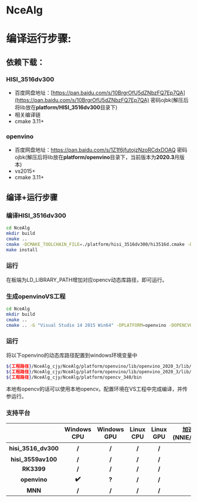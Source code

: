 # NceAlg

# 编译运行步骤:

## 依赖下载：

### HISI_3516dv300

- 百度网盘地址：[https://pan.baidu.com/s/10BrgrOfU5dZNbzFQ7Ep7QA](https://pan.baidu.com/s/10BrgrOfU5dZNbzFQ7Ep7QA) 密码ojbk(解压后将lib放在**platform/HISI_3516dv300**目录下)
- 相关编译链
- cmake 3.11+

### openvino

- 百度网盘地址：https://pan.baidu.com/s/1Z1f6jfutojzNzoRCdxDOAQ 密码ojbk(解压后将lib放在**platform/openvino**目录下，当前版本为**2020.3**月版本)
- vs2015+
- cmake 3.11+

## 编译+运行步骤

### 编译HISI_3516dv300

```bash
cd NceAlg
mkdir build
cmake .. 
cmake -DCMAKE_TOOLCHAIN_FILE=./platform/hisi_3516dv300/hi3516d.cmake -DPLATFORM=hisi_3516dv300 -DOPENCVOPTION=ON -DEXE_TEST=OFF -DCMAKE_BUILD_TYPE=Debug
make install
```

### 运行

在板端为LD_LIBRARY_PATH增加对应opencv动态库路径，即可运行。

### 生成openvinoVS工程

```bash
cd NceAlg
mkdir build
cmake ..
cmake .. -G "Visual Studio 14 2015 Win64" -DPLATFORM=openvino -DOPENCVOPTION=ON -DEXE_TEST=ON -DCMAKE_BUILD_TYPE=Debug#或者release
```

### 运行

将以下openvino的动态库路径配置到windows环境变量中

```bash
${工程路径}/NceAlg_cjy/NceAlg/platform/openvino/lib/openvino_2020_3/lib/x64/Debug
${工程路径}/NceAlg_cjy/NceAlg/platform/openvino/lib/openvino_2020_3/lib/x64/Release
${工程路径}/NceAlg_cjy/NceAlg/platform/opencv_340/bin
```

本地有opencv的话可以使用本地opencv。配置环境在VS工程中完成编译，并传参运行。



### 支持平台

|                     | Windows CPU | Windows GPU | Linux CPU | Linux GPU | 加速单元(NNIE/IPUDSP) |
| :-----------------: | :---------: | :---------: | :-------: | :-------: | :-------------------: |
| **hisi_3516_dv300** |    **/**    |    **/**    |   **/**   |   **/**   |         **✔️**         |
| **hisi_3559av100**  |    **/**    |    **/**    |   **/**   |   **/**   |         **/**         |
|     **RK3399**      |    **/**    |    **/**    |   **/**   |   **/**   |         **/**         |
|    **openvino**     |    **✔️**    |    **?**    |   **/**   |   **/**   |         **/**         |
|       **MNN**       |    **/**    |    **/**    |   **/**   |   **/**   |         **/**         |



